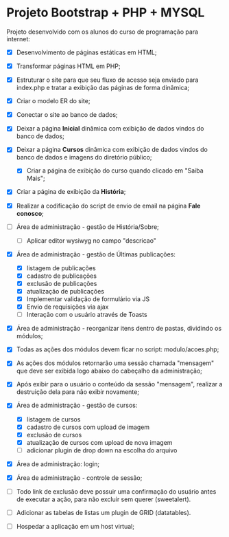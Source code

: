 # Projeto Bootstrap + PHP + MYSQL
Projeto desenvolvido com os alunos do curso de programação para internet:
- [x] Desenvolvimento de páginas estáticas em HTML;
- [x] Transformar páginas HTML em PHP;
- [x] Estruturar o site para que seu fluxo de acesso seja enviado para index.php e tratar a exibição das páginas de forma dinâmica;
- [x] Criar o modelo ER do site;
- [x] Conectar o site ao banco de dados;
- [x] Deixar a página **Inicial** dinâmica com exibição de dados vindos do banco de dados;
- [x] Deixar a página **Cursos** dinâmica com exibição de dados vindos do banco de dados e imagens do diretório público;
    - [x] Criar a página de exibição do curso quando clicado em "Saiba Mais";
- [x] Criar a página de exibição da **História**;
- [x] Realizar a codificação do script de envio de email na página **Fale conosco**;
- [ ] Área de administração - gestão de História/Sobre;
    - [ ] Aplicar editor wysiwyg no campo "descricao"
- [x] Área de administração - gestão de Últimas publicações:
    - [x] listagem de publicações
    - [x] cadastro de publicações
    - [x] exclusão de publicações
    - [x] atualização de publicações
    - [x] Implementar validação de formulário via JS
    - [x] Envio de requisições via ajax
    - [ ] Interação com o usuário através de Toasts
- [x] Área de administração - reorganizar itens dentro de pastas, dividindo os módulos;
- [x] Todas as ações dos módulos devem ficar no script: modulo/acoes.php;
- [x] As ações dos módulos retornarão uma sessão chamada "mensagem" que deve ser exibida logo abaixo do cabeçalho da administração;    
- [x] Após exibir para o usuário o conteúdo da sessão "mensagem", realizar a destruição dela para não exibir novamente;    
- [x] Área de administração - gestão de cursos:
    - [x] listagem de cursos
    - [x] cadastro de cursos com upload de imagem
    - [x] exclusão de cursos
    - [x] atualização de cursos com upload de nova imagem
    - [ ] adicionar plugin de drop down na escolha do arquivo
- [x] Área de administração: login;
- [x] Área de administração - controle de sessão;
- [ ] Todo link de exclusão deve possuir uma confirmação do usuário antes de executar a ação, para não excluir sem querer (sweetalert).
- [ ] Adicionar as tabelas de listas um plugin de GRID (datatables).
- [ ] Hospedar a aplicação em um host virtual;
 